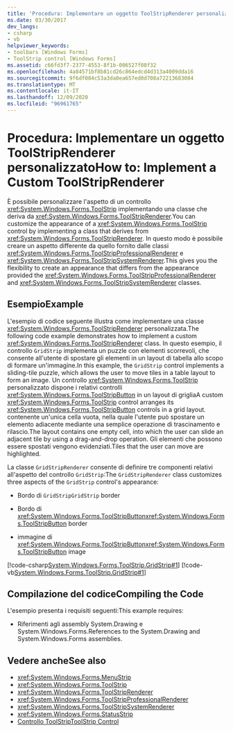 ```yaml
---
title: 'Procedura: Implementare un oggetto ToolStripRenderer personalizzato'
ms.date: 03/30/2017
dev_langs:
- csharp
- vb
helpviewer_keywords:
- toolbars [Windows Forms]
- ToolStrip control [Windows Forms]
ms.assetid: c66fd3f7-2377-4553-8f1b-006527f08f32
ms.openlocfilehash: 4a84571bf8b81cd26c864edcd4d313a4009dda16
ms.sourcegitcommit: 9f6df084c53a3da0ea657ed0d708a72213683084
ms.translationtype: MT
ms.contentlocale: it-IT
ms.lasthandoff: 12/09/2020
ms.locfileid: "96961765"
---
```

# <a name="how-to-implement-a-custom-toolstriprenderer"></a><span data-ttu-id="8ddbe-102">Procedura: Implementare un oggetto ToolStripRenderer personalizzato</span><span class="sxs-lookup"><span data-stu-id="8ddbe-102">How to: Implement a Custom ToolStripRenderer</span></span>
<span data-ttu-id="8ddbe-103">È possibile personalizzare l'aspetto di un controllo <xref:System.Windows.Forms.ToolStrip> implementando una classe che deriva da <xref:System.Windows.Forms.ToolStripRenderer>.</span><span class="sxs-lookup"><span data-stu-id="8ddbe-103">You can customize the appearance of a <xref:System.Windows.Forms.ToolStrip> control by implementing a class that derives from <xref:System.Windows.Forms.ToolStripRenderer>.</span></span> <span data-ttu-id="8ddbe-104">In questo modo è possibile creare un aspetto differente da quello fornito dalle classi <xref:System.Windows.Forms.ToolStripProfessionalRenderer> e <xref:System.Windows.Forms.ToolStripSystemRenderer>.</span><span class="sxs-lookup"><span data-stu-id="8ddbe-104">This gives you the flexibility to create an appearance that differs from the appearance provided the <xref:System.Windows.Forms.ToolStripProfessionalRenderer> and <xref:System.Windows.Forms.ToolStripSystemRenderer> classes.</span></span>  
  
## <a name="example"></a><span data-ttu-id="8ddbe-105">Esempio</span><span class="sxs-lookup"><span data-stu-id="8ddbe-105">Example</span></span>  
 <span data-ttu-id="8ddbe-106">L'esempio di codice seguente illustra come implementare una classe <xref:System.Windows.Forms.ToolStripRenderer> personalizzata.</span><span class="sxs-lookup"><span data-stu-id="8ddbe-106">The following code example demonstrates how to implement a custom <xref:System.Windows.Forms.ToolStripRenderer> class.</span></span> <span data-ttu-id="8ddbe-107">In questo esempio, il controllo `GridStrip` implementa un puzzle con elementi scorrevoli, che consente all'utente di spostare gli elementi in un layout di tabella allo scopo di formare un'immagine.</span><span class="sxs-lookup"><span data-stu-id="8ddbe-107">In this example, the `GridStrip` control implements a sliding-tile puzzle, which allows the user to move tiles in a table layout to form an image.</span></span> <span data-ttu-id="8ddbe-108">Un controllo <xref:System.Windows.Forms.ToolStrip> personalizzato dispone i relativi controlli <xref:System.Windows.Forms.ToolStripButton> in un layout di griglia</span><span class="sxs-lookup"><span data-stu-id="8ddbe-108">A custom <xref:System.Windows.Forms.ToolStrip> control arranges its <xref:System.Windows.Forms.ToolStripButton> controls in a grid layout.</span></span> <span data-ttu-id="8ddbe-109">contenente un'unica cella vuota, nella quale l'utente può spostare un elemento adiacente mediante una semplice operazione di trascinamento e rilascio.</span><span class="sxs-lookup"><span data-stu-id="8ddbe-109">The layout contains one empty cell, into which the user can slide an adjacent tile by using a drag-and-drop operation.</span></span> <span data-ttu-id="8ddbe-110">Gli elementi che possono essere spostati vengono evidenziati.</span><span class="sxs-lookup"><span data-stu-id="8ddbe-110">Tiles that the user can move are highlighted.</span></span>  
  
 <span data-ttu-id="8ddbe-111">La classe `GridStripRenderer` consente di definire tre componenti relativi all'aspetto del controllo `GridStrip`:</span><span class="sxs-lookup"><span data-stu-id="8ddbe-111">The `GridStripRenderer` class customizes three aspects of the `GridStrip` control's appearance:</span></span>  
  
- <span data-ttu-id="8ddbe-112">Bordo di `GridStrip`</span><span class="sxs-lookup"><span data-stu-id="8ddbe-112">`GridStrip` border</span></span>  
  
- <span data-ttu-id="8ddbe-113">Bordo di <xref:System.Windows.Forms.ToolStripButton></span><span class="sxs-lookup"><span data-stu-id="8ddbe-113"><xref:System.Windows.Forms.ToolStripButton> border</span></span>  
  
- <span data-ttu-id="8ddbe-114">immagine di <xref:System.Windows.Forms.ToolStripButton></span><span class="sxs-lookup"><span data-stu-id="8ddbe-114"><xref:System.Windows.Forms.ToolStripButton> image</span></span>  
  
 [!code-csharp[System.Windows.Forms.ToolStrip.GridStrip#1](~/samples/snippets/csharp/VS_Snippets_Winforms/System.Windows.Forms.ToolStrip.GridStrip/CS/GridStrip.cs#1)]
 [!code-vb[System.Windows.Forms.ToolStrip.GridStrip#1](~/samples/snippets/visualbasic/VS_Snippets_Winforms/System.Windows.Forms.ToolStrip.GridStrip/VB/GridStrip.vb#1)]  
  
## <a name="compiling-the-code"></a><span data-ttu-id="8ddbe-115">Compilazione del codice</span><span class="sxs-lookup"><span data-stu-id="8ddbe-115">Compiling the Code</span></span>  
 <span data-ttu-id="8ddbe-116">L'esempio presenta i requisiti seguenti:</span><span class="sxs-lookup"><span data-stu-id="8ddbe-116">This example requires:</span></span>  
  
- <span data-ttu-id="8ddbe-117">Riferimenti agli assembly System.Drawing e System.Windows.Forms.</span><span class="sxs-lookup"><span data-stu-id="8ddbe-117">References to the System.Drawing and System.Windows.Forms assemblies.</span></span>  
  
## <a name="see-also"></a><span data-ttu-id="8ddbe-118">Vedere anche</span><span class="sxs-lookup"><span data-stu-id="8ddbe-118">See also</span></span>

- <xref:System.Windows.Forms.MenuStrip>
- <xref:System.Windows.Forms.ToolStrip>
- <xref:System.Windows.Forms.ToolStripRenderer>
- <xref:System.Windows.Forms.ToolStripProfessionalRenderer>
- <xref:System.Windows.Forms.ToolStripSystemRenderer>
- <xref:System.Windows.Forms.StatusStrip>
- [<span data-ttu-id="8ddbe-119">Controllo ToolStrip</span><span class="sxs-lookup"><span data-stu-id="8ddbe-119">ToolStrip Control</span></span>](toolstrip-control-windows-forms.md)
